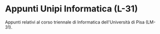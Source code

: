 # Appunti Unipi Informatica (L-31)
Appunti relativi al corso triennale di Informatica dell'Università di Pisa (LM-31).
